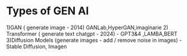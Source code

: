 Types of GEN AI
==================

1)GAN  ( generate image - 2014) GANLab,HyperGAN,imaginarie
2) Transformer ( generate text chatgpt  - 2024) - GPT3&4 ,LAMBA,BERT
3)Diffusion Models (generate images - add / remove noise in images) - Stable Diffusion, Imagen
